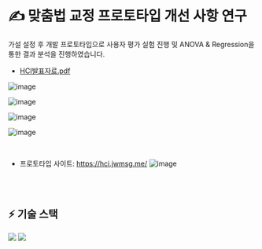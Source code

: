 # ✍ 맞춤법 교정 프로토타입 개선 사항 연구
가설 설정 후 개발 프로토타입으로 사용자 평가 실험 진행 및 ANOVA & Regression을 통한 결과 분석을 진행하였습니다.

- [HCI발표자료.pdf](https://github.com/kimdayeon37/HCI_Prototype/files/13291456/HCI.pdf)

![image](https://github.com/kimdayeon37/HCI_Prototype/assets/93921784/f99080a5-16fe-4182-aa66-7ccd912b1fac)

![image](https://github.com/kimdayeon37/HCI_Prototype/assets/93921784/07dd61d9-adf0-4833-bbb0-b960572cb450)

![image](https://github.com/kimdayeon37/HCI_Prototype/assets/93921784/662f3766-8986-4fe0-b0b4-8b491a1b17bf)

![image](https://github.com/kimdayeon37/HCI_Prototype/assets/93921784/b8ebb27b-f354-4146-b8e2-1ef988f1deff)

<br />

- 프로토타입 사이트: https://hci.jwmsg.me/
![image](https://github.com/kimdayeon37/HCI_Prototype/assets/93921784/2ef051bc-c34c-4a1a-8e48-cb2505a2c1a2)

<br/>
<br />

## ⚡ 기술 스택 
<img src="https://img.shields.io/badge/r-276DC3?style=for-the-badge&logo=r&logoColor=white"> <img src="https://img.shields.io/badge/vue-4FC08D?style=for-the-badge&logo=vue&logoColor=white">


